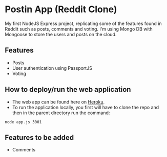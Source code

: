 # Postin App (Reddit Clone)

My first NodeJS Express project, replicating some of the features found in Reddit such as posts, comments and voting. I'm using Mongo DB with Mongoose to store the users and posts on the cloud.

## Features
- Posts 
- User authentication using PassportJS
- Voting

## How to deploy/run the web application

- The web app can be found here on [Heroku](https://postin-app.herokuapp.com/).
- To run the application locally, you first will have to clone the repo and then in the parent directory run the command:

```
node app.js 3001
```

## Features to be added 
- Comments



